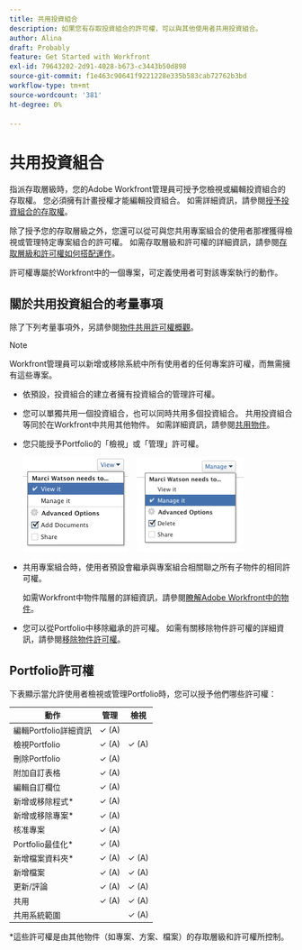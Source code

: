 ```yaml
---
title: 共用投資組合
description: 如果您有存取投資組合的許可權，可以與其他使用者共用投資組合。
author: Alina
draft: Probably
feature: Get Started with Workfront
exl-id: 79643202-2d91-4028-b673-c3443b50d898
source-git-commit: f1e463c90641f9221228e335b583cab72762b3bd
workflow-type: tm+mt
source-wordcount: '381'
ht-degree: 0%

---
```


# 共用投資組合

指派存取層級時，您的Adobe Workfront管理員可授予您檢視或編輯投資組合的存取權。 您必須擁有計畫授權才能編輯投資組合。 如需詳細資訊，請參閱[授予投資組合的存取權](../../administration-and-setup/add-users/configure-and-grant-access/grant-access-portfolios.md)。

除了授予您的存取層級之外，您還可以從可與您共用專案組合的使用者那裡獲得檢視或管理特定專案組合的許可權。 如需存取層級和許可權的詳細資訊，請參閱[存取層級和許可權如何搭配運作](../../administration-and-setup/add-users/access-levels-and-object-permissions/how-access-levels-permissions-work-together.md)。

許可權專屬於Workfront中的一個專案，可定義使用者可對該專案執行的動作。

## 關於共用投資組合的考量事項

除了下列考量事項外，另請參閱[物件共用許可權概觀](../../workfront-basics/grant-and-request-access-to-objects/sharing-permissions-on-objects-overview.md)。

>[!NOTE]
>
>Workfront管理員可以新增或移除系統中所有使用者的任何專案許可權，而無需擁有這些專案。

* 依預設，投資組合的建立者擁有投資組合的管理許可權。
* 您可以單獨共用一個投資組合，也可以同時共用多個投資組合。 共用投資組合等同於在Workfront中共用其他物件。 如需詳細資訊，請參閱[共用物件](../../workfront-basics/grant-and-request-access-to-objects/share-an-object.md)。

* 您只能授予Portfolio的「檢視」或「管理」許可權。

  ![](assets/screen-shot-2014-01-23-at-12.45.15-pm.png)    ![](assets/screen-shot-2014-01-22-at-10.03.43-am-190x167.png)

* 共用專案組合時，使用者預設會繼承與專案組合相關聯之所有子物件的相同許可權。

  如需Workfront中物件階層的詳細資訊，請參閱[瞭解Adobe Workfront中的物件](../../workfront-basics/navigate-workfront/workfront-navigation/understand-objects.md)。

* 您可以從Portfolio中移除繼承的許可權。 如需有關移除物件許可權的詳細資訊，請參閱[移除物件許可權](../../workfront-basics/grant-and-request-access-to-objects/remove-permissions-from-objects.md)。

## Portfolio許可權

下表顯示當允許使用者檢視或管理Portfolio時，您可以授予他們哪些許可權：

| **動作** | **管理** | **檢視** |
|---|---|---|
| 編輯Portfolio詳細資訊 | ✓ (A) |   |
| 檢視Portfolio | ✓ (A) | ✓ (A) |
| 刪除Portfolio | ✓ (A) |   |
| 附加自訂表格 | ✓ (A) |   |
| 編輯自訂欄位 | ✓ (A) |   |
| 新增或移除程式&#42; | ✓ (A) |   |
| 新增或移除專案&#42; | ✓ (A) |   |
| 核准專案 | ✓ (A) |   |
| Portfolio最佳化&#42; | ✓ (A) |   |
| 新增檔案資料夾&#42; | ✓ (A) | ✓ (A) |
| 新增檔案 | ✓ (A) | ✓ (A) |
| 更新/評論 | ✓ (A) | ✓ (A) |
| 共用 | ✓ (A) | ✓ (A) |
| 共用系統範圍 |   | ✓ (A) |

*這些許可權是由其他物件（如專案、方案、檔案）的存取層級和許可權所控制。
